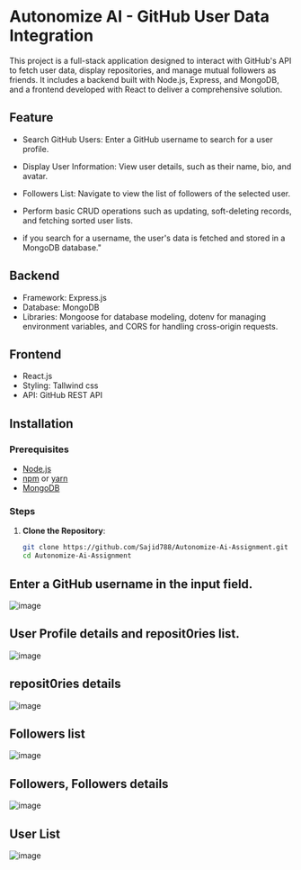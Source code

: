 # Autonomize AI - GitHub User Data Integration

This project is a full-stack application designed to interact with GitHub's API to fetch user data, display repositories, and manage mutual followers as friends. It includes a backend built with Node.js, Express, and MongoDB, and a frontend developed with React to deliver a comprehensive solution.

## Feature
- Search GitHub Users: Enter a GitHub username to search for a user profile.

- Display User Information: View user details, such as their name, bio, and avatar.

- Followers List: Navigate to view the list of followers of the selected user.

- Perform basic CRUD operations such as updating, soft-deleting records, and fetching sorted user lists.
  
- if you search for a username, the user's data is fetched and stored in a MongoDB database."

## Backend
- Framework: Express.js
- Database: MongoDB
- Libraries: Mongoose for database modeling, dotenv for managing environment variables, and CORS for       handling cross-origin requests.

## Frontend
- React.js
- Styling: Tallwind css
- API: GitHub REST API

## Installation

### Prerequisites
- [Node.js](https://nodejs.org/)
- [npm](https://www.npmjs.com/) or [yarn](https://yarnpkg.com/)
- [MongoDB](https://www.mongodb.com/)

### Steps
1. **Clone the Repository**:
   ```bash
   git clone https://github.com/Sajid788/Autonomize-Ai-Assignment.git
   cd Autonomize-Ai-Assignment 

## Enter a GitHub username in the input field.
![image](https://github.com/user-attachments/assets/4c5c3acc-e96f-4d84-bcf7-3e47b80440a7)


## User Profile details and reposit0ries list.
![image](https://github.com/user-attachments/assets/e6c6d235-7738-4f7a-ab4c-dacafaf73ed0)

## reposit0ries details
![image](https://github.com/user-attachments/assets/a95d0f67-f03b-4d57-bed1-b872371bfc77)

## Followers list
![image](https://github.com/user-attachments/assets/83076574-5853-45b6-9b48-5207e39b532e)

## Followers, Followers details
![image](https://github.com/user-attachments/assets/e21e86e3-a1ae-4bdf-9e3f-dcb36a806fd6)

## User List
![image](https://github.com/user-attachments/assets/90d99a63-2bb8-4014-bd7c-bd07ffc874a2)




